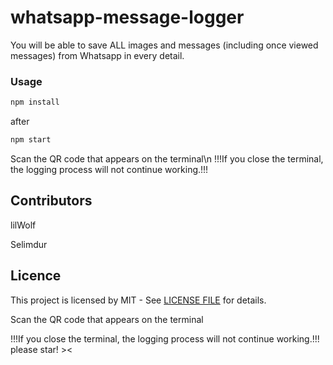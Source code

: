 # whatsapp-message-logger
You will be able to save ALL images and messages (including once viewed messages) from Whatsapp in every detail.

### Usage

```javascript
npm install
```
after 

```javascript
npm start
```

Scan the QR code that appears on the terminal\n
!!!If you close the terminal, the logging process will not continue working.!!!

## Contributors

lilWolf

Selimdur

## Licence

This project is licensed by MIT - See [LICENSE FILE](LICENSE) for details.

Scan the QR code that appears on the terminal

!!!If you close the terminal, the logging process will not continue working.!!!
please star! ><
